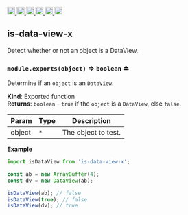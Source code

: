 <a
  href="https://travis-ci.org/Xotic750/is-data-view-x"
  title="Travis status">
<img
  src="https://travis-ci.org/Xotic750/is-data-view-x.svg?branch=master"
  alt="Travis status" height="18">
</a>
<a
  href="https://david-dm.org/Xotic750/is-data-view-x"
  title="Dependency status">
<img src="https://david-dm.org/Xotic750/is-data-view-x/status.svg"
  alt="Dependency status" height="18"/>
</a>
<a
  href="https://david-dm.org/Xotic750/is-data-view-x?type=dev"
  title="devDependency status">
<img src="https://david-dm.org/Xotic750/is-data-view-x/dev-status.svg"
  alt="devDependency status" height="18"/>
</a>
<a
  href="https://badge.fury.io/js/is-data-view-x"
  title="npm version">
<img src="https://badge.fury.io/js/is-data-view-x.svg"
  alt="npm version" height="18">
</a>
<a
  href="https://www.jsdelivr.com/package/npm/is-data-view-x"
  title="jsDelivr hits">
<img src="https://data.jsdelivr.com/v1/package/npm/is-data-view-x/badge?style=rounded"
  alt="jsDelivr hits" height="18">
</a>
<a
  href="https://bettercodehub.com/results/Xotic750/is-data-view-x"
  title="bettercodehub score">
<img src="https://bettercodehub.com/edge/badge/Xotic750/is-data-view-x?branch=master"
  alt="bettercodehub score" height="18">
</a>

<a name="module_is-data-view-x"></a>

## is-data-view-x

Detect whether or not an object is a DataView.

<a name="exp_module_is-data-view-x--module.exports"></a>

### `module.exports(object)` ⇒ <code>boolean</code> ⏏

Determine if an `object` is an `DataView`.

**Kind**: Exported function  
**Returns**: <code>boolean</code> - `true` if the `object` is a `DataView`, else `false`.

| Param  | Type            | Description         |
| ------ | --------------- | ------------------- |
| object | <code>\*</code> | The object to test. |

**Example**

```js
import isDataView from 'is-data-view-x';

const ab = new ArrayBuffer(4);
const dv = new DataView(ab);

isDataView(ab); // false
isDataView(true); // false
isDataView(dv); // true
```
